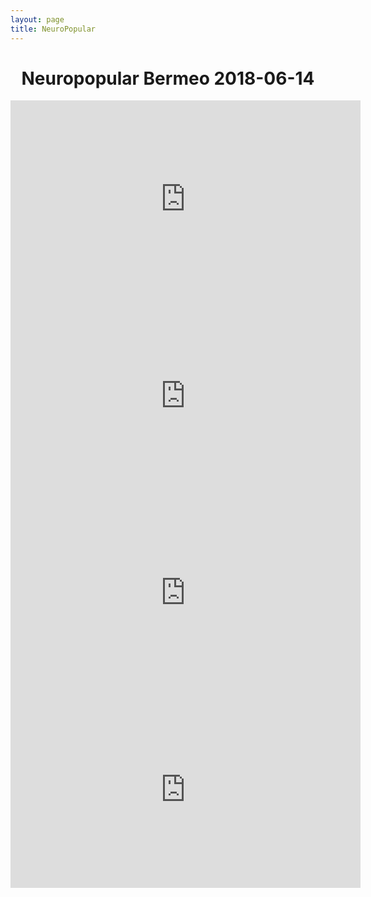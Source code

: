 ```yaml
---
layout: page
title: NeuroPopular
---
```

 
<div align="center">
<h1>Neuropopular Bermeo 2018-06-14</h1>
</div>

<div align="center">
<iframe width="560" height="315" src="https://www.youtube.com/embed/Dw9VKfqewZ0" frameborder="0" allow="accelerometer; autoplay; encrypted-media; gyroscope; picture-in-picture" allowfullscreen></iframe>
</div>

<div align="center">
<iframe width="560" height="315" src="https://www.youtube.com/embed/2LZAMkgiH_M" frameborder="0" allow="accelerometer; autoplay; encrypted-media; gyroscope; picture-in-picture" allowfullscreen></iframe>
</div>

<div align="center">
<iframe width="560" height="315" src="https://www.youtube.com/embed/uOZXhZ5cYwo" frameborder="0" allow="accelerometer; autoplay; encrypted-media; gyroscope; picture-in-picture" allowfullscreen></iframe>
</div>


<div align="center">
<iframe width="560" height="315" src="https://www.youtube.com/embed/CceHhyR8eSY" frameborder="0" allow="accelerometer; autoplay; encrypted-media; gyroscope; picture-in-picture" allowfullscreen></iframe>
</div>
